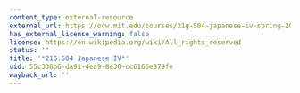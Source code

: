 ```yaml
---
content_type: external-resource
external_url: https://ocw.mit.edu/courses/21g-504-japanese-iv-spring-2020/
has_external_license_warning: false
license: https://en.wikipedia.org/wiki/All_rights_reserved
status: ''
title: '*21G.504 Japanese IV*'
uid: 55c338b6-da91-4ea9-8e30-cc6165e979fe
wayback_url: ''
---
```

